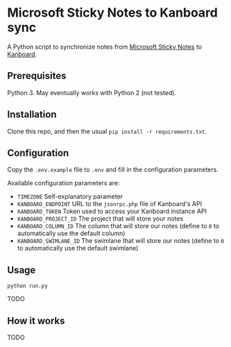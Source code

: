 # Microsoft Sticky Notes to Kanboard sync

A Python script to synchronize notes from [Microsoft Sticky Notes](https://www.microsoft.com/en-us/store/p/microsoft-sticky-notes/9nblggh4qghw) to [Kanboard](https://kanboard.net/).

## Prerequisites

Python 3. May eventually works with Python 2 (not tested).

## Installation

Clone this repo, and then the usual `pip install -r requirements.txt`.

## Configuration

Copy the `.env.example` file to `.env` and fill in the configuration parameters.

Available configuration parameters are:

  - `TIMEZONE` Self-explanatory parameter
  - `KANBOARD_ENDPOINT` URL to the `jsonrpc.php` file of Kanboard's API
  - `KANBOARD_TOKEN` Token used to access your Kanboard instance API
  - `KANBOARD_PROJECT_ID` The project that will store your notes
  - `KANBOARD_COLUMN_ID` The column that will store our notes (define to `0` to automatically use the default column)
  - `KANBOARD_SWIMLANE_ID` The swimlane that will store our notes (define to `0` to automatically use the default swimlane)

## Usage

```
python run.py
```

TODO

## How it works

TODO